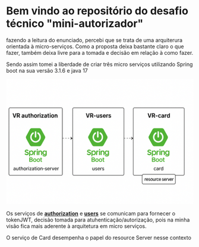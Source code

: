 # Bem vindo ao repositório do desafio técnico "mini-autorizador"

<p>fazendo a leitura do enunciado, percebi que se trata de uma arquiterura orientada à micro-serviços. Como a proposta deixa bastante claro o que fazer, também  deixa livre para a tomada e decisão em relação  à como fazer. </p>
<p>Sendo assim tomei a liberdade de criar três micro serviços utilizando Spring boot na sua versão 3.1.6 e java 17 </p>
<img src="./microservicos.png" >

<p>Os serviços de <a href="vr-authorization-server"><b>authorization</b></a> e <a href="vr-users"><b>users</b></a> se comunicam para fornecer o tokenJWT, decisão tomada para atuhenticação/autorização, pois na minha visão fica mais aderente à arquitetura em micro serviços.</p>O serviço de Card desempenha o papel do resource Server nesse contexto</p>